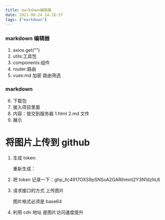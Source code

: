 ```yaml
---
title: markdown编辑器
date: 2021-08-24 14:16:57
tags: ["markdown"]
---
```


### markdown 编辑器

1.  axios.get("")
2.  utils:工具包
3.  components:组件
4.  router:路由
5.  vuex:md 加密 路由筛选

### markdown

6.  下载包
7.  接入项目里面
8.  内容：提交到服务器 1.html 2.md 文件
9.  展示

# 将图片上传到 github

1. 生成 token:

   重新生成：

2. 把 token 记录一下：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

3. 请求接口的方式 上传图片

   图片格式必须是 base64

4. 利用 cdn 地址 是图片访问速度提升
